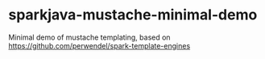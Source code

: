 # sparkjava-mustache-minimal-demo
Minimal demo of mustache templating, based on https://github.com/perwendel/spark-template-engines
